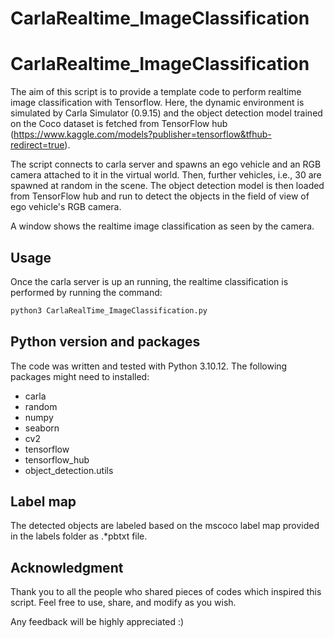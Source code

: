 # CarlaRealtime_ImageClassification

# CarlaRealtime_ImageClassification
The aim of this script is to provide a template code to perform realtime image classification with Tensorflow.
Here, the dynamic environment is simulated by Carla Simulator (0.9.15) and the object detection model trained on the 
Coco dataset is fetched from TensorFlow hub (https://www.kaggle.com/models?publisher=tensorflow&tfhub-redirect=true). 

The script connects to carla server and spawns an ego vehicle and an RGB camera attached to it in the virtual world. 
Then, further vehicles, i.e., 30 are spawned at random in the scene. The object detection model is then loaded from 
TensorFlow hub and run to detect the objects in the field of view of ego vehicle's RGB camera.

A window shows the realtime image classification as seen by the camera.

## Usage
Once the carla server is up an running, the realtime classification is performed by running the command:
```bash
python3 CarlaRealTime_ImageClassification.py
```

## Python version and packages
The code was written and tested with Python 3.10.12. The following packages might need to installed:
- carla
- random 
- numpy
- seaborn
- cv2
- tensorflow
- tensorflow_hub
- object_detection.utils

## Label map
The detected objects are labeled based on the mscoco label map provided in the labels folder as .*pbtxt file.

## Acknowledgment
Thank you to all the people who shared pieces of codes which inspired this script. Feel free to use, 
share, and modify as you wish.

Any feedback will be highly appreciated :)
